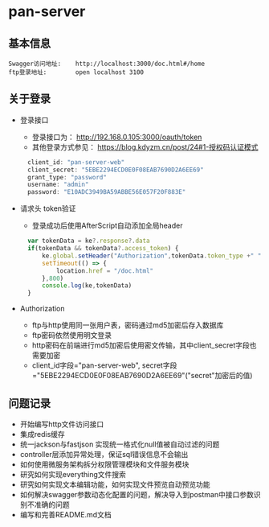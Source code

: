 # pan-server

## 基本信息
    Swagger访问地址:    http://localhost:3000/doc.html#/home
    ftp登录地址:        open localhost 3100

## 关于登录
- 登录接口
    - 登录接口为： http://192.168.0.105:3000/oauth/token
    - 其他登录方式参见： https://blog.kdyzm.cn/post/24#1-授权码认证模式
    ```js
      client_id: "pan-server-web"
      client_secret: "5EBE2294ECD0E0F08EAB7690D2A6EE69"
      grant_type: "password"
      username: "admin"
      password: "E10ADC3949BA59ABBE56E057F20F883E"
    ```
- 请求头 token验证
    - 登录成功后使用AfterScript自动添加全局header
    ```js
      var tokenData = ke?.response?.data
      if(tokenData && tokenData?.access_token) {
          ke.global.setHeader("Authorization",tokenData.token_type +" "+ tokenData.access_token)
          setTimeout(() => {
              location.href = "/doc.html"
          },800)
          console.log(ke,tokenData)
      }
    ```

- Authorization
    - ftp与http使用同一张用户表，密码通过md5加密后存入数据库
    - ftp密码依然使用明文登录
    - http密码在前端进行md5加密后使用密文传输，其中client_secret字段也需要加密
    - client_id字段="pan-server-web", secret字段="5EBE2294ECD0E0F08EAB7690D2A6EE69"("secret"加密后的值)

## 问题记录
- 开始编写http文件访问接口
- 集成redis缓存
- 统一jackson与fastjson 实现统一格式化null值被自动过滤的问题
- controller层添加异常处理，保证sql错误信息不会输出
- 如何使用微服务架构拆分权限管理模块和文件服务模块
- 研究如何实现everything文件搜索
- 研究如何实现文本编辑功能，如何实现文件预览自动预览功能
- 如何解决swagger参数动态化配置的问题，解决导入到postman中接口参数识别不准确的问题
- 编写和完善README.md文档